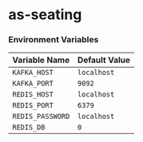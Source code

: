 # as-seating

### Environment Variables
| Variable Name    | Default Value | 
| ---------------- | ------------- | 
| `KAFKA_HOST`     | `localhost`   | 
| `KAFKA_PORT`     | `9092`        |
| `REDIS_HOST`     | `localhost`   | 
| `REDIS_PORT`     | `6379`        | 
| `REDIS_PASSWORD` | `localhost`   |
| `REDIS_DB`       | `0`           | 
